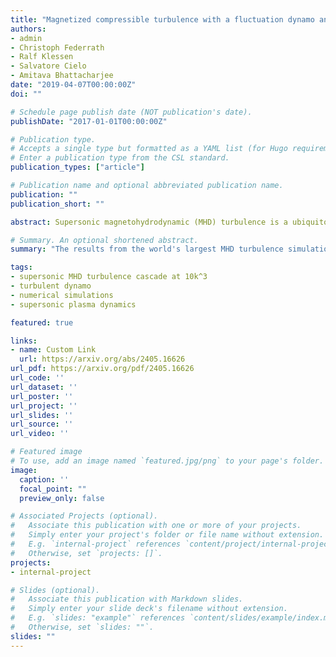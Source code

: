 ```yaml
---
title: "Magnetized compressible turbulence with a fluctuation dynamo and Reynolds numbers over a million"
authors:
- admin
- Christoph Federrath
- Ralf Klessen
- Salvatore Cielo
- Amitava Bhattacharjee
date: "2019-04-07T00:00:00Z"
doi: ""

# Schedule page publish date (NOT publication's date).
publishDate: "2017-01-01T00:00:00Z"

# Publication type.
# Accepts a single type but formatted as a YAML list (for Hugo requirements).
# Enter a publication type from the CSL standard.
publication_types: ["article"]

# Publication name and optional abbreviated publication name.
publication: ""
publication_short: ""

abstract: Supersonic magnetohydrodynamic (MHD) turbulence is a ubiquitous state for many astrophysical plasmas. However, even the basic statistics for this type of turbulence remains uncertain. We present results from supersonic MHD turbulence simulations at unparalleled resolutions, with plasma Reynolds numbers of over a million. In the kinetic energy spectrum we find a break between the scales that are dominated by kinetic energy, with spectral index −2, and those that become strongly magnetized, with spectral index −3/2. By analyzing the Helmholtz decomposed kinetic energy spectrum, we find that the compressible modes are not passively mixed through the cascade of the incompressible modes. At high magnetic Reynolds number, above 105, we find a power law in the magnetic energy spectrum with spectral index −9/5. On the strongly magnetized, subsonic scales the plasma tends to self-organize into locally relaxed regions, where there is strong alignment between the current density, magnetic field, velocity field and vorticity field, depleting both the nonlinearities and magnetic terms in the MHD equations, which we attribute to plasma relaxation on scales where the magnetic fluctuations evolve on shorter timescales than the velocity fluctuations. This process constrains the cascade to inhomogenous, volume-poor, fractal surfaces between relaxed regions, which has significant repercussions for understanding the nature of magnetized turbulence in astrophysical plasmas and the saturation of the fluctuation dynamo.

# Summary. An optional shortened abstract.
summary: "The results from the world's largest MHD turbulence simulation are on the arXiv -- everything from cascades, scale-dependent alignment, to anisotropy and plasmoid instabilities."

tags:
- supersonic MHD turbulence cascade at 10k^3
- turbulent dynamo
- numerical simulations
- supersonic plasma dynamics

featured: true

links:
- name: Custom Link
  url: https://arxiv.org/abs/2405.16626
url_pdf: https://arxiv.org/pdf/2405.16626
url_code: ''
url_dataset: ''
url_poster: ''
url_project: ''
url_slides: ''
url_source: ''
url_video: ''

# Featured image
# To use, add an image named `featured.jpg/png` to your page's folder. 
image:
  caption: ''
  focal_point: ""
  preview_only: false

# Associated Projects (optional).
#   Associate this publication with one or more of your projects.
#   Simply enter your project's folder or file name without extension.
#   E.g. `internal-project` references `content/project/internal-project/index.md`.
#   Otherwise, set `projects: []`.
projects:
- internal-project

# Slides (optional).
#   Associate this publication with Markdown slides.
#   Simply enter your slide deck's filename without extension.
#   E.g. `slides: "example"` references `content/slides/example/index.md`.
#   Otherwise, set `slides: ""`.
slides: ""
---
```


<!-- This work is driven by the results in my [previous paper](/publication/conference-paper/) on LLMs.

{{% callout note %}}
Create your slides in Markdown - click the *Slides* button to check out the example.
{{% /callout %}}

Add the publication's **full text** or **supplementary notes** here. You can use rich formatting such as including [code, math, and images](https://docs.hugoblox.com/content/writing-markdown-latex/). -->
